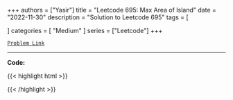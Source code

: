 
+++
authors = ["Yasir"]
title = "Leetcode 695: Max Area of Island"
date = "2022-11-30"
description = "Solution to Leetcode 695"
tags = [
    
]
categories = [
    "Medium"
]
series = ["Leetcode"]
+++



[`Problem Link`](https://leetcode.com/problems/max-area-of-island/description/)

---

**Code:**

{{< highlight html >}}

{{< /highlight >}}

